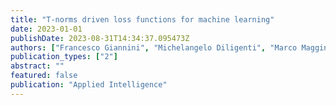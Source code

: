 ```yaml
---
title: "T-norms driven loss functions for machine learning"
date: 2023-01-01
publishDate: 2023-08-31T14:34:37.095473Z
authors: ["Francesco Giannini", "Michelangelo Diligenti", "Marco Maggini", "Marco Gori", "Giuseppe Marra"]
publication_types: ["2"]
abstract: ""
featured: false
publication: "Applied Intelligence"
---
```



